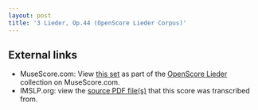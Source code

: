 ```yaml
---
layout: post
title: '3 Lieder, Op.44 (OpenScore Lieder Corpus)'
---
```


## External links

- MuseScore.com: View [this set] as part of the [OpenScore Lieder] collection on MuseScore.com.
- IMSLP.org: view the [source PDF file(s)][IMSLP] that this score was transcribed from.

[IMSLP]: https://imslp.org/wiki/Special:ReverseLookup/434411
[this set]: https://musescore.com/openscore-lieder-corpus/sets/5107692
[OpenScore Lieder]: https://musescore.com/openscore-lieder-corpus
